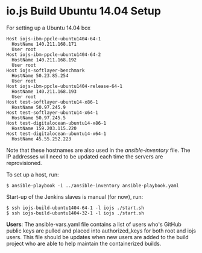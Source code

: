 # io.js Build Ubuntu 14.04 Setup

For setting up a Ubuntu 14.04 box

```text
Host iojs-ibm-ppcle-ubuntu1404-64-1
  HostName 140.211.168.171
  User root
Host iojs-ibm-ppcle-ubuntu1404-64-2
  HostName 140.211.168.192
  User root
Host iojs-softlayer-benchmark
  HostName 50.23.85.254
  User root
Host iojs-ibm-ppcle-ubuntu1404-release-64-1
  HostName 140.211.168.193
  User root
Host test-softlayer-ubuntu14-x86-1
  HostName 50.97.245.9
Host test-softlayer-ubuntu14-x64-1
  HostName 50.97.245.5
Host test-digitalocean-ubuntu14-x86-1
  HostName 159.203.115.220
Host test-digitalocean-ubuntu14-x64-1
  HostName 45.55.252.223

```

Note that these hostnames are also used in the *ansible-inventory* file. The IP addresses will need to be updated each time the servers are reprovisioned.

To set up a host, run:

```text
$ ansible-playbook -i ../ansible-inventory ansible-playbook.yaml
```

Start-up of the Jenkins slaves is manual (for now), run:

```text
$ ssh iojs-build-ubuntu1404-64-1 -l iojs ./start.sh
$ ssh iojs-build-ubuntu1404-32-1 -l iojs ./start.sh
```

**Users**: The ansible-vars.yaml file contains a list of users who's GitHub public keys are pulled and placed into authorized_keys for both root and iojs users. This file should be updates when new users are added to the build project who are able to help maintain the containerized builds.
